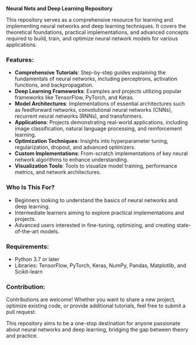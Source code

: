 **Neural Nets and Deep Learning Repository**  

This repository serves as a comprehensive resource for learning and implementing neural networks and deep learning techniques. It covers the theoretical foundations, practical implementations, and advanced concepts required to build, train, and optimize neural network models for various applications.  

### Features:  
- **Comprehensive Tutorials**: Step-by-step guides explaining the fundamentals of neural networks, including perceptrons, activation functions, and backpropagation.  
- **Deep Learning Frameworks**: Examples and projects utilizing popular frameworks like TensorFlow, PyTorch, and Keras.  
- **Model Architectures**: Implementations of essential architectures such as feedforward networks, convolutional neural networks (CNNs), recurrent neural networks (RNNs), and transformers.  
- **Applications**: Projects demonstrating real-world applications, including image classification, natural language processing, and reinforcement learning.  
- **Optimization Techniques**: Insights into hyperparameter tuning, regularization, dropout, and advanced optimizers.  
- **Custom Implementations**: From-scratch implementations of key neural network algorithms to enhance understanding.  
- **Visualization Tools**: Tools to visualize model training, performance metrics, and network architectures.  

### Who Is This For?  
- Beginners looking to understand the basics of neural networks and deep learning.  
- Intermediate learners aiming to explore practical implementations and projects.  
- Advanced users interested in fine-tuning, optimizing, and creating state-of-the-art models.  

### Requirements:  
- Python 3.7 or later  
- Libraries: TensorFlow, PyTorch, Keras, NumPy, Pandas, Matplotlib, and Scikit-learn  

### Contribution:  
Contributions are welcome! Whether you want to share a new project, optimize existing code, or provide additional tutorials, feel free to submit a pull request.  

This repository aims to be a one-stop destination for anyone passionate about neural networks and deep learning, bridging the gap between theory and practice.
